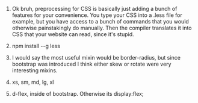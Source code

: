 1.
    Ok bruh, preprocessing for CSS is basically just adding a bunch of features for your convenience. You type your CSS into a .less file for example, but you have access to a bunch of commands that you would otherwise painstakingly do manually. Then the compiler translates it into CSS that your website can read, since it's stupid.

2.
    npm install --g less

3.
    I would say the most useful mixin would be border-radius, but since bootstrap was introduced I think either skew or rotate were very interesting mixins.

4.
    xs, sm, md, lg, xl

5.
    d-flex, inside of bootstrap. Otherwise its display:flex;
